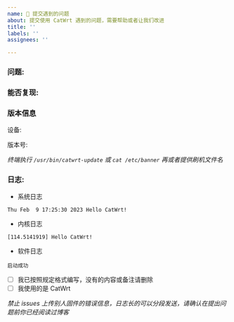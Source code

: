 ```yaml
---
name: 🛟 提交遇到的问题
about: 提交使用 CatWrt 遇到的问题，需要帮助或者让我们改进
title: ''
labels: ''
assignees: ''

---
```


### 问题: 


### 能否复现: 


### 版本信息

设备:

版本号: 

*终端执行 `/usr/bin/catwrt-update` 或 `cat /etc/banner` 再或者提供刷机文件名*
### 日志: 

- 系统日志

```logs
Thu Feb  9 17:25:30 2023 Hello CatWrt!
```

- 内核日志

```logs
[114.5141919] Hello CatWrt!
```

- 软件日志

```logs
启动成功
```

- [ ] 我已按照规定格式编写，没有的内容或备注请删除
- [ ] 我使用的是 CatWrt

*禁止 issues 上传别人固件的错误信息，日志长的可以分段发送，请确认在提出问题前你已经阅读过博客*